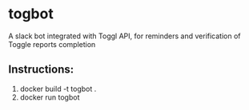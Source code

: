 # togbot
A slack bot integrated with Toggl API, for reminders and verification of Toggle reports completion


## Instructions:
1. docker build -t togbot .
2. docker run togbot